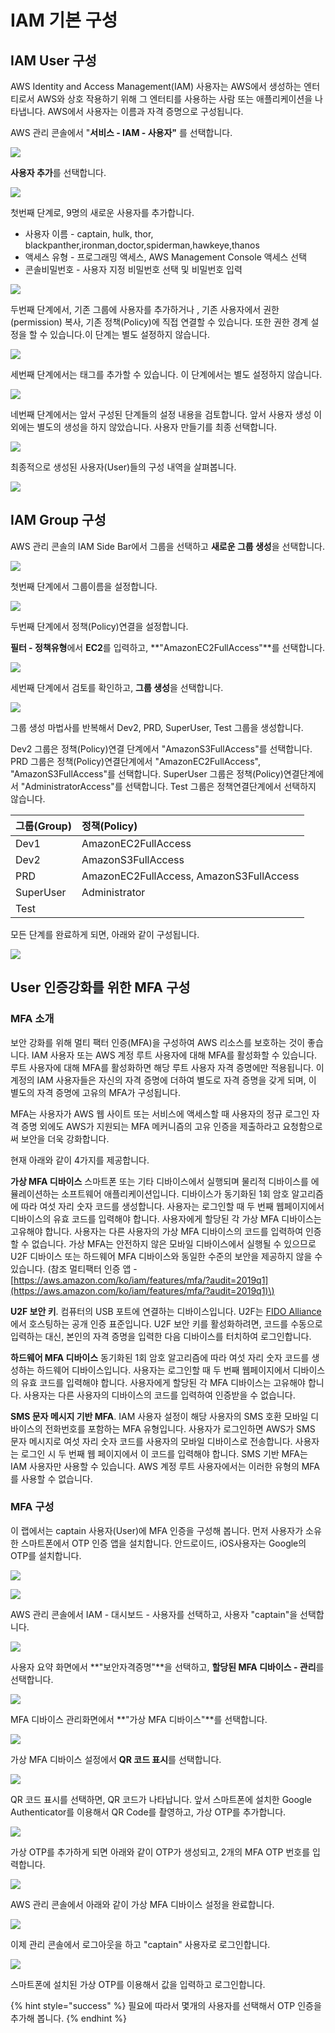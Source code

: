 # IAM 기본 구성

## IAM User 구성

AWS Identity and Access Management\(IAM\) 사용자는 AWS에서 생성하는 엔터티로서 AWS와 상호 작용하기 위해 그 엔터티를 사용하는 사람 또는 애플리케이션을 나타냅니다. AWS에서 사용자는 이름과 자격 증명으로 구성됩니다.

AWS 관리 콘솔에서 "**서비스 - IAM - 사용자"** 를 선택합니다.

![](.gitbook/assets/image%20%2814%29.png)

**사용자 추가**를 선택합니다.

![](.gitbook/assets/image%20%2813%29.png)

첫번째 단계로, 9명의 새로운 사용자를 추가합니다.

* 사용자 이름 - captain, hulk, thor, blackpanther,ironman,doctor,spiderman,hawkeye,thanos
* 액세스 유형 - 프로그래밍 액세스, AWS Management Console 액세스 선택
* 콘솔비밀번호 - 사용자 지정 비밀번호 선택 및 비밀번호 입력

![](.gitbook/assets/image%20%2826%29.png)

두번째 단계에서, 기존 그룹에 사용자를 추가하거나 , 기존 사용자에서 권한\(permission\) 복사, 기존 정책\(Policy\)에 직접 연결할 수 있습니다. 또한 권한 경계 설정을 할 수 있습니다.이 단계는 별도 설정하지 않습니다.

![](.gitbook/assets/image%20%2828%29.png)

세번째 단계에서는 태그를 추가할 수 있습니다. 이 단계에서는 별도 설정하지 않습니다.

![](.gitbook/assets/image%20%2827%29.png)

네번째 단계에서는 앞서 구성된 단계들의 설정 내용을 검토합니다. 앞서 사용자 생성 이외에는 별도의 생성을 하지 않았습니다. 사용자 만들기를 최종 선택합니다.

![](.gitbook/assets/image%20%2818%29.png)

최종적으로 생성된 사용자\(User\)들의 구성 내역을 살펴봅니다.

![](.gitbook/assets/image%20%283%29.png)

## IAM Group 구성

AWS 관리 콘솔의 IAM Side Bar에서 그룹을 선택하고 **새로운 그룹 생성**을 선택합니다.

![](.gitbook/assets/image.png)

첫번째 단계에서 그룹이름을 설정합니다.

![](.gitbook/assets/image%20%2825%29.png)

두번째 단계에서 정책\(Policy\)연결을 설정합니다. 

**필터 - 정책유형**에서 **EC2**를 입력하고, **"AmazonEC2FullAccess"**를 선택합니다.

![](.gitbook/assets/image%20%285%29.png)

세번째 단계에서 검토를 확인하고, **그룹 생성**을 선택합니다.

![](.gitbook/assets/image%20%2810%29.png)

그룹 생성 마법사를 반복해서 Dev2, PRD, SuperUser, Test 그룹을 생성합니다.

Dev2 그룹은 정책\(Policy\)연결 단계에서 "AmazonS3FullAccess"를 선택합니다. PRD 그룹은 정책\(Policy\)연결단계에서 "AmazonEC2FullAccess", "AmazonS3FullAccess"를 선택합니다. SuperUser 그룹은 정책\(Policy\)연결단계에서 "AdministratorAccess"를 선택합니다. Test 그룹은 정책연결단계에서 선택하지 않습니다.

| **그룹\(Group\)** | **정책\(Policy\)** |
| :--- | :--- |
| Dev1 | AmazonEC2FullAccess |
| Dev2 | AmazonS3FullAccess |
| PRD | AmazonEC2FullAccess, AmazonS3FullAccess |
| SuperUser | Administrator |
| Test |  |

모든 단계를 완료하게 되면, 아래와 같이 구성됩니다.

![](.gitbook/assets/image%20%2811%29.png)

## User 인증강화를 위한 MFA 구성

### MFA 소개

보안 강화를 위해 멀티 팩터 인증\(MFA\)을 구성하여 AWS 리소스를 보호하는 것이 좋습니다. IAM 사용자 또는 AWS 계정 루트 사용자에 대해 MFA를 활성화할 수 있습니다. 루트 사용자에 대해 MFA를 활성화하면 해당 루트 사용자 자격 증명에만 적용됩니다. 이 계정의 IAM 사용자들은 자신의 자격 증명에 더하여 별도로 자격 증명을 갖게 되며, 이 별도의 자격 증명에 고유의 MFA가 구성됩니다.

MFA는 사용자가 AWS 웹 사이트 또는 서비스에 액세스할 때 사용자의 정규 로그인 자격 증명 외에도 AWS가 지원되는 MFA 메커니즘의 고유 인증을 제출하라고 요청함으로써 보안을 더욱 강화합니다.

현재 아래와 같이 4가지를 제공합니다.

**가상 MFA 디바이스** 스마트폰 또는 기타 디바이스에서 실행되며 물리적 디바이스를 에뮬레이션하는 소프트웨어 애플리케이션입니다. 디바이스가 동기화된 1회 암호 알고리즘에 따라 여섯 자리 숫자 코드를 생성합니다. 사용자는 로그인할 때 두 번째 웹페이지에서 디바이스의 유효 코드를 입력해야 합니다. 사용자에게 할당된 각 가상 MFA 디바이스는 고유해야 합니다. 사용자는 다른 사용자의 가상 MFA 디바이스의 코드를 입력하여 인증할 수 없습니다. 가상 MFA는 안전하지 않은 모바일 디바이스에서 실행될 수 있으므로 U2F 디바이스 또는 하드웨어 MFA 디바이스와 동일한 수준의 보안을 제공하지 않을 수 있습니다. \(참조 멀티팩터 인증 앱 - [https://aws.amazon.com/ko/iam/features/mfa/?audit=2019q1](https://aws.amazon.com/ko/iam/features/mfa/?audit=2019q1)\)

**U2F 보안 키**. 컴퓨터의 USB 포트에 연결하는 디바이스입니다. U2F는 [FIDO Alliance](https://fidoalliance.org) 에서 호스팅하는 공개 인증 표준입니다. U2F 보안 키를 활성화하려면, 코드를 수동으로 입력하는 대신, 본인의 자격 증명을 입력한 다음 디바이스를 터치하여 로그인합니다. 

**하드웨어 MFA 디바이스** 동기화된 1회 암호 알고리즘에 따라 여섯 자리 숫자 코드를 생성하는 하드웨어 디바이스입니다. 사용자는 로그인할 때 두 번째 웹페이지에서 디바이스의 유효 코드를 입력해야 합니다. 사용자에게 할당된 각 MFA 디바이스는 고유해야 합니다. 사용자는 다른 사용자의 디바이스의 코드를 입력하여 인증받을 수 없습니다.  

**SMS 문자 메시지 기반 MFA**. IAM 사용자 설정이 해당 사용자의 SMS 호환 모바일 디바이스의 전화번호를 포함하는 MFA 유형입니다. 사용자가 로그인하면 AWS가 SMS 문자 메시지로 여섯 자리 숫자 코드를 사용자의 모바일 디바이스로 전송합니다. 사용자는 로그인 시 두 번째 웹 페이지에서 이 코드를 입력해야 합니다. SMS 기반 MFA는 IAM 사용자만 사용할 수 있습니다. AWS 계정 루트 사용자에서는 이러한 유형의 MFA를 사용할 수 없습니다. 

### MFA 구성

이 랩에서는 captain 사용자\(User\)에 MFA 인증을 구성해 봅니다. 먼저 사용자가 소유한 스마트폰에서 OTP 인증 앱을 설치합니다. 안드로이드, iOS사용자는 Google의 OTP를 설치합니다.

![](.gitbook/assets/image%20%2821%29.png)

![](.gitbook/assets/image%20%287%29.png)

AWS 관리 콘솔에서 IAM - 대시보드 - 사용자를 선택하고, 사용자 "captain"을 선택합니다.

![](.gitbook/assets/image%20%2817%29.png)

사용자 요약 화면에서 **"보안자격증명"**을 선택하고, **할당된 MFA 디바이스 - 관리**를 선택합니다.

![](.gitbook/assets/image%20%2816%29.png)

MFA 디바이스 관리화면에서 **"가상 MFA 디바이스"**를 선택합니다.

![](.gitbook/assets/image%20%284%29.png)

가상 MFA 디바이스 설정에서 **QR 코드 표시**를 선택합니다.

![](.gitbook/assets/image%20%286%29.png)

QR 코드 표시를 선택하면, QR 코드가 나타납니다. 앞서 스마트폰에 설치한 Google Authenticator를 이용해서 QR Code를 촬영하고, 가상 OTP를 추가합니다.

![](.gitbook/assets/image%20%2824%29.png)

가상 OTP를 추가하게 되면 아래와 같이 OTP가 생성되고, 2개의 MFA OTP  번호를 입력합니다.

![](.gitbook/assets/image%20%2823%29.png)

AWS 관리 콘솔에서 아래와 같이 가상 MFA 디바이스 설정을 완료합니다.

![](.gitbook/assets/image%20%2820%29.png)

이제 관리 콘솔에서 로그아웃을 하고 "captain" 사용자로 로그인합니다.

![](.gitbook/assets/image%20%2812%29.png)

스마트폰에 설치된 가상 OTP를 이용해서 값을 입력하고 로그인합니다.

{% hint style="success" %}
필요에 따라서 몇개의 사용자를 선택해서 OTP 인증을 추가해 봅니다.
{% endhint %}



